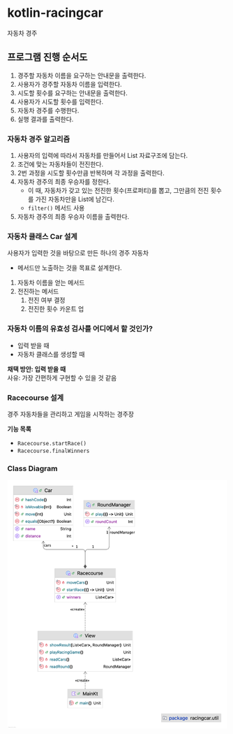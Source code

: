# kotlin-racingcar

자동차 경주

## 프로그램 진행 순서도

1. 경주할 자동차 이름을 요구하는 안내문을 출력한다.
2. 사용자가 경주할 자동차 이름을 입력한다.
3. 시도할 횟수를 요구하는 안내문을 출력한다.
4. 사용자가 시도할 횟수를 입력한다.
5. 자동차 경주를 수행한다.
6. 실행 결과를 출력한다.

### 자동차 경주 알고리즘

1. 사용자의 입력에 따라서 자동차를 만들어서 List 자료구조에 담는다.
2. 조건에 맞는 자동차들이 전진한다.
3. 2번 과정을 시도할 횟수만큼 반복하며 각 과정을 출력한다.
4. 자동차 경주의 최종 우승자를 정한다.
    - 이 때, 자동차가 갖고 있는 전진한 횟수(프로퍼티)를 뽑고, 그만큼의 전진 횟수를 가진 자동차만을 List에 남긴다.
    - `filter()` 메서드 사용
5. 자동차 경주의 최종 우승자 이름을 출력한다.

### 자동차 클래스 Car 설계

사용자가 입력한 것을 바탕으로 만든 하나의 경주 자동차

- 메서드만 노출하는 것을 목표로 설계한다.

1. 자동차 이름을 얻는 메서드
2. 전진하는 메서드
    1. 전진 여부 결정
    2. 전진한 횟수 카운트 업

### 자동차 이름의 유효성 검사를 어디에서 할 것인가?

- 입력 받을 때
- 자동차 클래스를 생성할 때

**채택 방안: 입력 받을 때**  
사유: 가장 간편하게 구현할 수 있을 것 같음

### Racecourse 설계

경주 자동차들을 관리하고 게임을 시작하는 경주장

**기능 목록**

- `Racecourse.startRace()`
- `Racecourse.finalWinners`

### Class Diagram

![Class Diagram](class-diagram.png)
